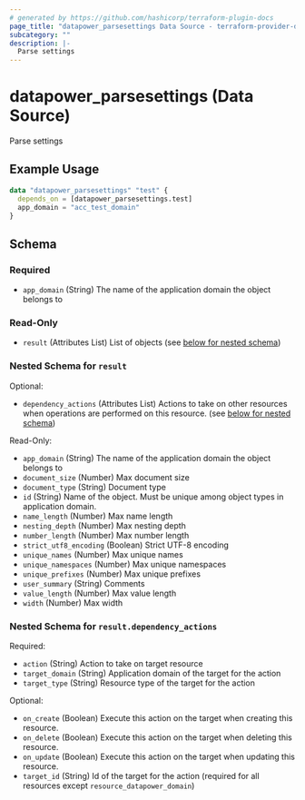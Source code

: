 ```yaml
---
# generated by https://github.com/hashicorp/terraform-plugin-docs
page_title: "datapower_parsesettings Data Source - terraform-provider-datapower"
subcategory: ""
description: |-
  Parse settings
---
```


# datapower_parsesettings (Data Source)

Parse settings

## Example Usage

```terraform
data "datapower_parsesettings" "test" {
  depends_on = [datapower_parsesettings.test]
  app_domain = "acc_test_domain"
}
```

<!-- schema generated by tfplugindocs -->
## Schema

### Required

- `app_domain` (String) The name of the application domain the object belongs to

### Read-Only

- `result` (Attributes List) List of objects (see [below for nested schema](#nestedatt--result))

<a id="nestedatt--result"></a>
### Nested Schema for `result`

Optional:

- `dependency_actions` (Attributes List) Actions to take on other resources when operations are performed on this resource. (see [below for nested schema](#nestedatt--result--dependency_actions))

Read-Only:

- `app_domain` (String) The name of the application domain the object belongs to
- `document_size` (Number) Max document size
- `document_type` (String) Document type
- `id` (String) Name of the object. Must be unique among object types in application domain.
- `name_length` (Number) Max name length
- `nesting_depth` (Number) Max nesting depth
- `number_length` (Number) Max number length
- `strict_utf8_encoding` (Boolean) Strict UTF-8 encoding
- `unique_names` (Number) Max unique names
- `unique_namespaces` (Number) Max unique namespaces
- `unique_prefixes` (Number) Max unique prefixes
- `user_summary` (String) Comments
- `value_length` (Number) Max value length
- `width` (Number) Max width

<a id="nestedatt--result--dependency_actions"></a>
### Nested Schema for `result.dependency_actions`

Required:

- `action` (String) Action to take on target resource
- `target_domain` (String) Application domain of the target for the action
- `target_type` (String) Resource type of the target for the action

Optional:

- `on_create` (Boolean) Execute this action on the target when creating this resource.
- `on_delete` (Boolean) Execute this action on the target when deleting this resource.
- `on_update` (Boolean) Execute this action on the target when updating this resource.
- `target_id` (String) Id of the target for the action (required for all resources except `resource_datapower_domain`)
